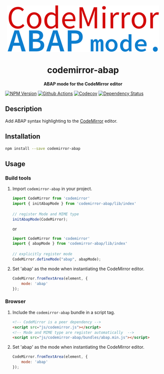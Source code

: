 <p align="center">
  <img height="150" src="img/logo.svg">
</p>
<h1 align="center"> codemirror-abap </h1>
<p align="center">
  <b>ABAP mode for the CodeMirror editor</b>
</p>

[![NPM Version][npm-badge]][npm-url]
[![Github Actions][gh-actions-badge]][gh-actions-url]
[![Codecov][codecov-badge]][codecov-url]
[![Dependency Status][dependency-badge]][dependency-url]

## Description

Add ABAP syntax highlighting to the [CodeMirror][codemirror-url] editor.

## Installation

``` bash
npm install --save codemirror-abap
```

## Usage

### Build tools

1. Import `codemirror-abap` in your project.  

    ```js
    import CodeMirror from 'codemirror'
    import { initAbapMode } from 'codemirror-abap/lib/index'

    // register Mode and MIME type
    initAbapMode(CodeMirror);
    ```

    or 

    ```js
    import CodeMirror from 'codemirror'
    import { abapMode } from 'codemirror-abap/lib/index'

    // explicitly register mode
    CodeMirror.defineMode("abap", abapMode);
    ```

2. Set 'abap' as the mode when instantiating the CodeMirror editor.

    ```js
    CodeMirror.fromTextArea(element, {
        mode: 'abap'
    });
    ```

### Browser

1. Include the `codemirror-abap` bundle in a script tag.  

    ```html
    <!-- CodeMirror is a peer dependency -->
    <script src="js/codemirror.js"></script>
    <!-- Mode and MIME type are register automatically  -->
    <script src="js/codemirror-abap/bundles/abap.min.js"></script>
    ```

2. Set 'abap' as the mode when instantiating the CodeMirror editor.

    ```js
    CodeMirror.fromTextArea(element, {
        mode: 'abap'
    });
    ```

[npm-badge]: https://img.shields.io/npm/v/codemirror-abap.svg
[npm-url]: https://www.npmjs.com/package/codemirror-abap
[gh-actions-badge]: https://img.shields.io/github/workflow/status/larshp/codemirror-abap/test
[gh-actions-url]: https://github.com/larshp/codemirror-abap/actions
[codecov-badge]: https://codecov.io/gh/larshp/codemirror-abap/branch/master/graph/badge.svg
[codecov-url]: https://codecov.io/gh/larshp/codemirror-abap
[dependency-badge]: https://david-dm.org/larshp/codemirror-abap.svg
[dependency-url]: https://david-dm.org/larshp/codemirror-abap
[codemirror-url]: https://github.com/codemirror/CodeMirror
